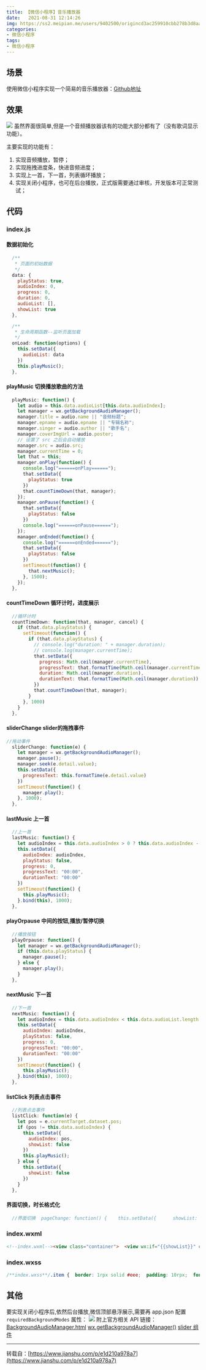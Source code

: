 ```yaml
---
title: 【微信小程序】音乐播放器
date:   2021-08-31 12:14:26
img: https://ss2.meipian.me/users/9402500/origincd3ac259910cbb278b3d8aae6a1bbea4.jpg?imageView2/2/w/750/h/1400/q/80
categories: 
- 微信小程序
tags:
- 微信小程序
---
```


## 场景

使用微信小程序实现一个简易的音乐播放器：[Github地址](https://github.com/beatzcs/audio_demo)

## 效果

![](https://img-blog.csdnimg.cn/721820db27dc4facbfc595dc8349ddb8.png?x-oss-process=image/watermark,type_ZHJvaWRzYW5zZmFsbGJhY2s,shadow_50,text_Q1NETiBA5Za15Za15Za15Za16KaB5oqx5oqx,size_9,color_FFFFFF,t_70,g_se,x_16)
虽然界面很简单,但是一个音频播放器该有的功能大部分都有了（没有歌词显示功能）。

主要实现的功能有：

1. 实现音频播放，暂停；
2. 实现拖拽进度条，快进音频进度；
3. 实现上一首，下一首，列表循环播放；
4. 实现关闭小程序，也可在后台播放，正式版需要通过审核，开发版本可正常测试；

## 代码

### index.js

#### 数据初始化

```javascript
  /**
   * 页面的初始数据
   */
  data: {
    playStatus: true,
    audioIndex: 0,
    progress: 0,
    duration: 0,
    audioList: [],
    showList: true
  },

  /**
   * 生命周期函数--监听页面加载
   */
  onLoad: function(options) {
    this.setData({
      audioList: data
    })
    this.playMusic();
  },
```

#### playMusic 切换播放歌曲的方法

```javascript
  playMusic: function() {
    let audio = this.data.audioList[this.data.audioIndex];
    let manager = wx.getBackgroundAudioManager();
    manager.title = audio.name || "音频标题";
    manager.epname = audio.epname || "专辑名称";
    manager.singer = audio.author || "歌手名";
    manager.coverImgUrl = audio.poster;
    // 设置了 src 之后会自动播放
    manager.src = audio.src;
    manager.currentTime = 0;
    let that = this;
    manager.onPlay(function() {
      console.log("======onPlay======");
      that.setData({
        playStatus: true
      })
      that.countTimeDown(that, manager);
    });
    manager.onPause(function() {
      that.setData({
        playStatus: false
      })
      console.log("======onPause======");
    });
    manager.onEnded(function() {
      console.log("======onEnded======");
      that.setData({
        playStatus: false
      })
      setTimeout(function() {
        that.nextMusic();
      }, 1500);
    });
  },
```

#### countTimeDown 循环计时，进度展示

```javascript
  //循环计时
  countTimeDown: function(that, manager, cancel) {
    if (that.data.playStatus) {
      setTimeout(function() {
        if (that.data.playStatus) {
          // console.log("duration: " + manager.duration);
          // console.log(manager.currentTime);
          that.setData({
            progress: Math.ceil(manager.currentTime),
            progressText: that.formatTime(Math.ceil(manager.currentTime)),
            duration: Math.ceil(manager.duration),
            durationText: that.formatTime(Math.ceil(manager.duration))
          })
          that.countTimeDown(that, manager);
        }
      }, 1000)
    }
  },
```

#### sliderChange slider的拖拽事件

```javascript
//拖动事件
  sliderChange: function(e) {
    let manager = wx.getBackgroundAudioManager();
    manager.pause();
    manager.seek(e.detail.value);
    this.setData({
      progressText: this.formatTime(e.detail.value)
    })
    setTimeout(function() {
      manager.play();
    }, 1000);
  },
```

#### lastMusic 上一首

```javascript
  //上一首
  lastMusic: function() {
    let audioIndex = this.data.audioIndex > 0 ? this.data.audioIndex - 1 : this.data.audioList.length - 1;
    this.setData({
      audioIndex: audioIndex,
      playStatus: false,
      progress: 0,
      progressText: "00:00",
      durationText: "00:00"
    })
    setTimeout(function() {
      this.playMusic();
    }.bind(this), 1000);
  },
```

#### playOrpause 中间的按钮,播放/暂停切换

```javascript
  //播放按钮
  playOrpause: function() {
    let manager = wx.getBackgroundAudioManager();
    if (this.data.playStatus) {
      manager.pause();
    } else {
      manager.play();
    }
  },
```

#### nextMusic 下一首

```javascript
  //下一首
  nextMusic: function() {
    let audioIndex = this.data.audioIndex < this.data.audioList.length - 1 ? this.data.audioIndex + 1 : 0;
    this.setData({
      audioIndex: audioIndex,
      playStatus: false,
      progress: 0,
      progressText: "00:00",
      durationText: "00:00"
    })
    setTimeout(function() {
      this.playMusic();
    }.bind(this), 1000);
  },
```

#### listClick 列表点击事件

```javascript
  //列表点击事件
  listClick: function(e) {
    let pos = e.currentTarget.dataset.pos;
    if (pos != this.data.audioIndex) {
      this.setData({
        audioIndex: pos,
        showList: false
      })
      this.playMusic();
    } else {
      this.setData({
        showList: false
      })
    }
  },
```

#### 界面切换，时长格式化

```javascript
  //界面切换  pageChange: function() {    this.setData({      showList: true    })  },  //格式化时长  formatTime: function(s) {    let t = '';    s = Math.floor(s);    if (s > -1) {      let min = Math.floor(s / 60) % 60;      let sec = s % 60;      if (min < 10) {        t += "0";      }      t += min + ":";      if (sec < 10) {        t += "0";      }      t += sec;    }    return t;  },
```

### index.wxml

```html
<!--index.wxml--><view class="container">  <view wx:if="{{showList}}" class="list">    <view wx:for="{{audioList}}" class='item {{audioIndex==index?"active":""}}' bindtap='listClick' data-pos='{{index}}'>      <view>{{item.name}}</view>      <text>{{item.author}}</text>    </view>  </view>  <view wx:else class='background'>    <view class='info'>      <view>{{audioList[audioIndex].name||""}}</view>      <view>{{audioList[audioIndex].author||""}}</view>    </view>    <image class='list' bindtap='pageChange' src='/images/list.png'></image>    <image class='poster {{playStatus?"rotate":"rotate-paused"}}' mode="scaleToFill" src='{{audioList[audioIndex].poster}}'></image>    <view class='progress'>      <text>{{progressText}}</text>      <slider class='bar' bindchange="sliderChange" bindchanging="sliderChanging" value="{{progress}}" step="1" min='0' max='{{duration}}' activeColor="#1aad19" block-size="12" block-color="#1aad19" />      <text>{{durationText}}</text>    </view>    <view class='buttons'>      <image class='button' bindtap='lastMusic' src='/images/last.png'></image>      <image class='button' bindtap='playOrpause' src='{{playStatus?"/images/pause.png":"/images/play.png"}}'></image>      <image class='button' bindtap='nextMusic' src='/images/next.png'></image>    </view>  </view></view>
```

### index.wxss

```css
/**index.wxss**/.item {  border: 1rpx solid #eee;  padding: 10rpx;  font-size: 11pt;}.active {  background: #a51515;  color: #fff;}.background {  position: fixed;  left: 0;  top: 0;  right: 0;  bottom: 0;  text-align: center;  background: #f5f5f5;}.background .info{  position: fixed;  top: 140rpx;  left: 0;  right: 0;  font-size: 12pt;  color: #353535;}.background .list {  position: fixed;  right: 40rpx;  top: 40rpx;  width: 60rpx;  height: 60rpx;}.background .poster {  width: 150rpx;  height: 150rpx;  border-radius: 50%;  margin-top: 400rpx;}.rotate {  animation: rotate 10s linear infinite;}.rotate-paused {  animation: rotate 10s linear infinite;  animation-play-state: paused;}@keyframes rotate {  0% {    transform: rotate(0deg);  }  50% {    transform: rotate(180deg);  }  100% {    transform: rotate(360deg);  }}.progress {  position: fixed;  bottom: 90rpx;  left: 50rpx;  right: 50rpx;  display: flex;  align-items: center;  font-size: 10pt;  color: rgb(87, 49, 49);  text-align: center;}.progress .bar {  flex: 1;}.progress text {  flex-basis: 90rpx;}.buttons {  position: fixed;  bottom: 20rpx;  left: 50rpx;  right: 50rpx;  display: flex;  justify-content: space-around;  align-items: center;}.buttons .button {  width: 70rpx;  height: 70rpx;}
```

## 其他

要实现关闭小程序后,依然后台播放,微信顶部悬浮展示,需要再 app.json 配置 `requiredBackgroundModes` 属性：
![](https://img-blog.csdnimg.cn/e614b3d5b8584735afde528d5a3a5696.png?x-oss-process=image/watermark,type_ZHJvaWRzYW5zZmFsbGJhY2s,shadow_50,text_Q1NETiBA5Za15Za15Za15Za16KaB5oqx5oqx,size_10,color_FFFFFF,t_70,g_se,x_16)
附上官方相关 API 链接：
[BackgroundAudioManager.html](https://developers.weixin.qq.com/miniprogram/dev/api/media/background-audio/BackgroundAudioManager.html)
[wx.getBackgroundAudioManager()](https://developers.weixin.qq.com/miniprogram/dev/api/media/background-audio/wx.getBackgroundAudioManager.html)
[slider 组件](https://developers.weixin.qq.com/miniprogram/dev/component/slider.html)

---

转载自：[https://www.jianshu.com/p/e1d210a978a7](https://www.jianshu.com/p/e1d210a978a7)

